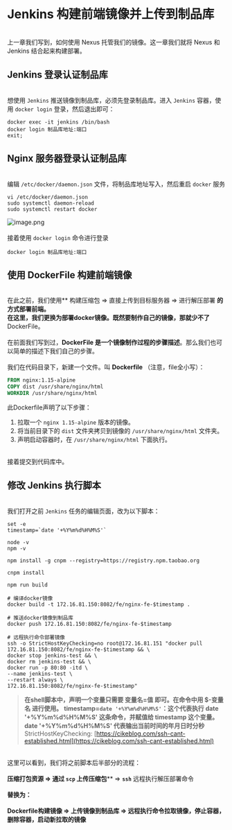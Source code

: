 # Jenkins 构建前端镜像并上传到制品库


<br />上一章我们写到，如何使用 Nexus 托管我们的镜像。这一章我们就将 Nexus 和 Jenkins 结合起来构建部署。<br />

<a name="Im23h"></a>
## Jenkins 登录认证制品库

<br />想使用 `Jenkins` 推送镜像到制品库，必须先登录制品库。进入 `Jenkins` 容器，使用 `docker login` 登录，然后退出即可：
```shell
docker exec -it jenkins /bin/bash
docker login 制品库地址:端口
exit;
```
<a name="kKtYi"></a>
## 
<a name="obg0K"></a>
## Nginx 服务器登录认证制品库

<br />编辑 `/etc/docker/daemon.json` 文件，将制品库地址写入，然后重启 `docker` 服务
```shell
vi /etc/docker/daemon.json
sudo systemctl daemon-reload
sudo systemctl restart docker
```
![image.png](http://img.zhufengpeixun.cn/cicd_81.png)<br />
<br />接着使用 `docker login` 命令进行登录
```shell
docker login 制品库地址:端口
```


<a name="EjgWc"></a>
## 使用 DockerFile 构建前端镜像

<br />在此之前，我们使用** 构建压缩包 => 直接上传到目标服务器 => 进行解压部署 **的方式部署前端。<br />在这里，我们更换为部署docker镜像。既然要制作自己的镜像，那就少不了** DockerFile。**<br />**<br />在前面我们写到过，**DockerFile 是一个镜像制作过程的步骤描述**。那么我们也可以简单的描述下我们自己的步骤。<br />
<br />我们在代码目录下，新建一个文件。叫 **Dockerfile** （注意，file全小写）：
```dockerfile
FROM nginx:1.15-alpine
COPY dist /usr/share/nginx/html
WORKDIR /usr/share/nginx/html
```
此Dockerfile声明了以下步骤：

1. 拉取一个 `nginx 1.15-alpine` 版本的镜像。
1. 将当前目录下的 `dist` 文件夹拷贝到镜像的 `/usr/share/nginx/html` 文件夹。
1. 声明启动容器时，在 `/usr/share/nginx/html` 下面执行。


<br />接着提交到代码库中。<br />

<a name="N6zCG"></a>
## 修改 Jenkins 执行脚本

<br />我们打开之前 `Jenkins` 任务的编辑页面，改为以下脚本：
```shell
set -e
timestamp=`date '+%Y%m%d%H%M%S'`

node -v
npm -v

npm install -g cnpm --registry=https://registry.npm.taobao.org

cnpm install

npm run build

# 编译docker镜像
docker build -t 172.16.81.150:8082/fe/nginx-fe-$timestamp .

# 推送docker镜像到制品库
docker push 172.16.81.150:8082/fe/nginx-fe-$timestamp

# 远程执行命令部署镜像
ssh -o StrictHostKeyChecking=no root@172.16.81.151 "docker pull 172.16.81.150:8082/fe/nginx-fe-$timestamp && \
docker stop jenkins-test && \
docker rm jenkins-test && \
docker run -p 80:80 -itd \
--name jenkins-test \
--restart always \
172.16.81.150:8082/fe/nginx-fe-$timestamp"
```
> **在shell脚本中，声明一个变量只需要 变量名=值 即可。在命令中用 $-变量名 进行使用。**
> **timestamp=`date '+%Y%m%d%H%M%S'`：这个代表执行 date '+%Y%m%d%H%M%S' 这条命令，并赋值给 timestamp 这个变量。**
> **date '+%Y%m%d%H%M%S' 代表输出当前时间的年月日时分秒**
> StrictHostKeyChecking: [https://cikeblog.com/ssh-cant-established.html](https://cikeblog.com/ssh-cant-established.html)


<br />这里可以看到，我们将之前脚本后半部分的流程：<br />
<br />**压缩打包资源 => 通过 ****`scp`**** 上传压缩包**** => ****`ssh`**** 远程执行解压部署命令 **<br />
<br />替换为：<br />**<br />**Dockerfile构建镜像 => 上传镜像到制品库 => 远程执行命令拉取镜像，停止容器，删除容器，启动新拉取的镜像**<br />

